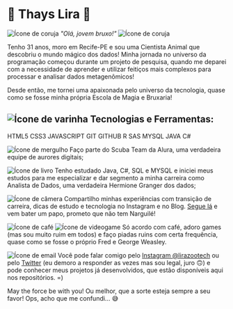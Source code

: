 <h1>🔮 Thays Lira 🔮</h1>

<p><img src="![image](https://github.com/lirathaysbiotech/lirathaysbiotech/assets/135052309/031a1f8a-f590-411e-96ac-e0410c763e8c)
" alt="Ícone de coruja"> <em>"Olá, jovem bruxo!"</em> <img src="URL_DO_ICONE_CORUJA" alt="Ícone de coruja"></p>

<p>Tenho 31 anos, moro em Recife-PE e sou uma Cientista Animal que descobriu o mundo mágico dos dados! Minha jornada no universo da programação começou durante um projeto de pesquisa, quando me deparei com a necessidade de aprender e utilizar feitiços mais complexos para processar e analisar dados metagenômicos!</p>

<p>Desde então, me tornei uma apaixonada pelo universo da tecnologia, quase como se fosse minha própria Escola de Magia e Bruxaria!</p>

<h2><img src="URL_DO_ICONE_VARINHA" alt="Ícone de varinha"> Tecnologias e Ferramentas:</h2>
<p>HTML5 CSS3 JAVASCRIPT GIT GITHUB R SAS MYSQL JAVA C#</p>

<p><img src="URL_DO_ICONE_MERGULHO" alt="Ícone de mergulho"> Faço parte do Scuba Team da Alura, uma verdadeira equipe de aurores digitais;</p>

<p><img src="URL_DO_ICONE_LIVRO" alt="Ícone de livro"> Tenho estudado Java, C#, SQL e MYSQL e iniciei meus estudos para me especializar e dar segmento a minha carreira como Analista de Dados, uma verdadeira Hermione Granger dos dados;</p>

<p><img src="URL_DO_ICONE_CAMERA" alt="Ícone de câmera"> Compartilho minhas experiências com transição de carreira, dicas de estudo e tecnologia no Instagram e no Blog. <a href="URL_DO_SEU_INSTAGRAM">Segue lá</a> e vem bater um papo, prometo que não tem Narguilé!</p>

<p><img src="URL_DO_ICONE_CAFE" alt="Ícone de café"> <img src="URL_DO_ICONE_VIDEOGAME" alt="Ícone de videogame"> Só acordo com café, adoro games (mas sou muito ruim em todos) e faço piadas ruins com certa frequência, quase como se fosse o próprio Fred e George Weasley.</p>

<p><img src="URL_DO_ICONE_EMAIL" alt="Ícone de email"> Você pode falar comigo pelo <a href="URL_DO_SEU_INSTAGRAM">Instagram @lirazootech</a> ou pelo <a href="URL_DO_SEU_TWITTER">Twitter</a> (eu demoro a responder as vezes mas sou legal, juro 🙃) e pode conhecer meus projetos já desenvolvidos, que estão disponíveis aqui nos repositórios. =)</p>

<p>May the force be with you! Ou melhor, que a sorte esteja sempre a seu favor! Ops, acho que me confundi... 😅</p>
